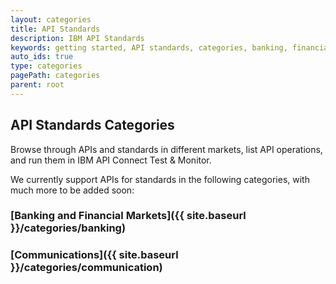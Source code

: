 ```yaml
---
layout: categories
title: API Standards
description: IBM API Standards
keywords: getting started, API standards, categories, banking, financial, health
auto_ids: true
type: categories
pagePath: categories
parent: root
---
```

## API Standards Categories
Browse through APIs and standards in different markets, list API operations, and run them in IBM API Connect Test & Monitor.

We currently support APIs for standards in the following categories, with much more to be added soon:


### [Banking and Financial Markets]({{ site.baseurl }}/categories/banking)
### [Communications]({{ site.baseurl }}/categories/communication)